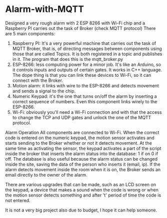 # Alarm-with-MQTT
Designed a very rough alarm with 2 ESP 8266 with Wi-Fi chip and a Raspberry PI carries out the task of Broker (check MQTT protocol)
There are 5 main components:
  1. Raspberry PI: It's a very powerful machine that carries out the task of MQTT Broker, that is, of directing messages between components using those that are called           Topics. It is both registered in a topic and publishes in it. The program that does this is the mqtt_broker.py
  2. ESP-8266: less computing power for a minor job. It's like an Arduino, so it controls inputs and outputs of certain gates. It works in C++ language. The dope thing is        that you can link these devices to Wi-Fi, so it can connect with the Broker.
  3. Motion alarm: it links with wire to the ESP-8266 and detects movement and sends a signal to the chip. 
  4. Numeric Keypad: it's the one that turns on/off the alarm by inserting a correct sequence of numbers. Even this component links wirely to the ESP-8266.
  5. Wi-Fi: obviously you'll need a Wi-Fi connection and with that the access to change the TCP and UDP gates and unlock the one of the MQTT protocol.

Alarm Operation
All components are connected to Wi-Fi. When the correct code is entered on the numeric keypad, the motion sensor activates and starts sending to the Broker whether or not it detects movement. At the same time as activating the sensor, the keypad activates a part of the script inside the broker that inserts the alarm status into the database: 1 if on 0 if off. The database is also useful because the alarm status can be changed inside the site, saving the data of the person who inserts it (email, ip). If the alarm detects movement inside the room when it is on, the Broker sends an email directly to the owner of the alarm.

There are various upgrades that can be made, such as an LCD screen on the keypad, a device that makes a sound when the code is wrong or when the motion sensor detects something and after 't' period of time the code is not entered.

It is not a very big project also due to budget, I hope it can help someone.
